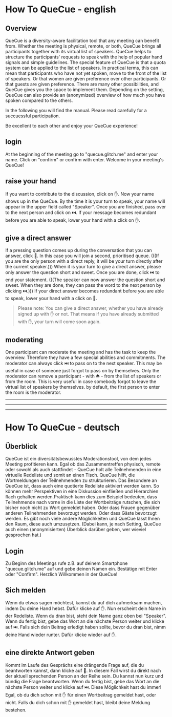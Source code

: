 # How To QueCue - english

## Overview
QueCue is a diversity-aware facilitation tool that any meeting can benefit from. 
Whether the meeting is physical, remote, or both, QueCue brings all participants together with its virtual list of speakers. 
QueCue helps to structure the participants' requests to speak with the help of popular hand signals and simple guidelines.
The special feature of QueCue is that a quota system can be applied to the list of speakers. 
In practical terms, this can mean that participants who have not yet spoken, move to the front of the list of speakers. 
Or that women are given preference over other participants. Or that guests are given preference. 
There are many other possibilities, and QueCue gives you the space to implement them.
Depending on the setting, QueCue can also provide an (anonymized) overview of how much you have spoken compared to the others.

In the following you will find the manual. 
Please read carefully for a succuessful participation.

Be excellent to each other and enjoy your QueCue experience!

## login
At the beginning of the meeting go to "quecue.glitch.me" and enter your name. Click on "confirm" or confirm with enter.
Welcome in your meeting's QueCue!

## raise your hand
If you want to contribute to the discussion, click on ✋. Now your name shows up in the QueCue.
By the time it is your turn to speak, your name will appear in the upper field called "Speaker".
Once you are finished, pass over to the next person and click on ⏭️.
If your message becomes redundant before you are able to speak, lower your hand with a click on ✋.

## give a direct answer
If a pressing question comes up during the conversation that you can answer, click 🙌.
In this case you will join a second, prioritised queue. (((If you are the only person with a direct reply, it will be your turn directly after the current speaker.)))
When it is your turn to give a direct answer, please only answer the question short and sweet. Once you are done, click ⏭️ to end your statement.
(((The speaker can now answer the question short and sweet. When they are done, they can pass the word to the next person by clicking ⏭️.)))
If your direct answer becomes redundant before you are able to speak, lower your hand with a click on 🙌.
> Please note:
You can give a direct answer, whether you have already signed up with ✋ or not. That means if you have already submitted with ✋, your turn will come soon again.

## moderating
One participant can moderate the meeting and has the task to keep the overview. Therefore they have a few special abilities and commitments.
The moderator can always click ⏭️ to pass on to the next speaker. This may be useful in case of someone just forgot to pass on by themselves.
Only the moderator can remove a participant - with ⏏️ - from the list of speakers or from the room. 
This is very useful in case somebody forgot to leave the virtual list of speakers by themselves.
by default, the first person to enter the room is the moderator.



--------------------------------------------------
--------------------------------------------------
--------------------------------------------------



# How To QueCue - deutsch

## Überblick

QueCue ist ein diversitätsbewusstes Moderationstool, von dem jedes Meeting profitieren kann. Egal ob das Zusammentreffen physisch, remote oder sowohl als auch stattfindet - QueCue holt alle Teilnehmenden in eine virtuelle Redeliste und somit an einen Tisch. QueCue hilft, die Wortmeldungen der Teilnehmenden zu strukturieren.
Das Besondere an QueCue ist, dass auch eine quotierte Redeliste aktiviert werden kann. So können mehr Perspektiven in eine Diskussion einfließen und Hierarchien flach gehalten werden.Praktisch kann dies zum Beispiel bedeuten, dass Teilnehmende nach vorne in die Liste der Wortbeiträge rutschen, die sich bisher noch nicht zu Wort gemeldet haben. Oder dass Frauen gegenüber anderen Teilnehmenden bevorzugt werden. Oder dass Gäste bevorzugt werden. Es gibt noch viele andere Möglichkeiten und QueCue lässt Ihnen den Raum, diese auch umzusetzen.
(Dabei kann, je nach Setting, QueCue auch einen (anonymisierten) Überblick darüber geben, wer wieviel gesprochen hat.)

## Login

Zu Beginn des Meetings rufe z.B. auf deinem Smartphone "quecue.glitch.me" auf und gebe deinen Namen ein. Bestätige mit Enter oder "Confirm".
Herzlich Willkommen in der QueCue!

## Sich melden

Wenn du etwas sagen möchtest, kannst du auf dich aufmerksam machen, indem Du deine Hand hebst. Dafür klicke auf ✋. Nun erscheint dein Name in der Redeliste.
Wenn du dran bist, steht dein Name ganz oben bei "Speaker". Wenn du fertig bist, gebe das Wort an die nächste Person weiter und klicke auf ⏭️.
Falls sich dein Beitrag erledigt haben sollte, bevor du dran bist, nimm deine Hand wieder runter. Dafür klicke wieder auf ✋.

## eine direkte Antwort geben

Kommt im Laufe des Gesprächs eine drängende Frage auf, die du beantworten kannst, dann klicke auf 🙌. In diesem Fall wirst du direkt nach der aktuell sprechenden Person an der Reihe sein.
Du kannst nun kurz und bündig die Frage beantworten. Wenn du fertig bist, gebe das Wort an die nächste Person weiter und klicke auf ⏭️.
Diese Möglichkeit hast du immer! Egal, ob du dich schon mit ✋ für einen Wortbeitrag gemeldet hast, oder nicht. Falls du dich schon mit ✋ gemeldet hast, bleibt deine Meldung bestehen.

